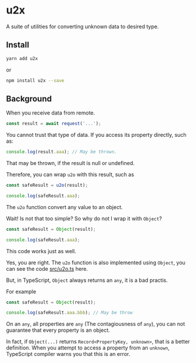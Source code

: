 # u2x

A suite of utilities for converting unknown data to desired type.

## Install

```bash
yarn add u2x
```

or

```bash
npm install u2x --save
```

## Background

When you receive data from remote.

```ts
const result = await request('...');
```

You cannot trust that type of data. If you access its property directly, such as:

```ts
console.log(result.aaa); // May be thrown.
```

That may be thrown, if the result is null or undefined.

Therefore, you can wrap `u2o` with this result, such as

```ts
const safeResult = u2o(result);

console.log(safeResult.aaa);
```

The `u2o` function convert any value to an object.

Wait! Is not that too simple? So why do not I wrap it with `Object`?

```ts
const safeResult = Object(result);

console.log(safeResult.aaa);
```

This code works just as well.

Yes, you are right.
The `u2o` function is also implemented using `Object`, you can see the code [src/u2o.ts](src/u2o.ts) here.

But, in TypeScript, `Object` always returns an `any`, it is a bad practis.

For example

```ts
const safeResult = Object(result);

console.log(safeResult.aaa.bbb); // May be throw
```

On an `any`, all properties are `any` (The contagiousness of `any`),
you can not guarantee that every property is an object.

In fact, if `Object(...)` returns `Record<PropertyKey, unknown>`, that is a better definition.
When you attempt to access a property from an `unknown`, TypeScript compiler warns you that this is an error.
